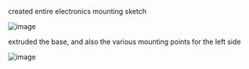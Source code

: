 created entire electronics mounting sketch

![image](https://github.com/morotonai/replac3d/assets/156618723/2606d992-b12c-4a93-b3b1-7e5d0b23c1d3)


extruded the base, and also the various mounting points for the left side

![image](https://github.com/morotonai/replac3d/assets/156618723/db5efb46-ea0b-4e39-9d16-4cfa56959686)
